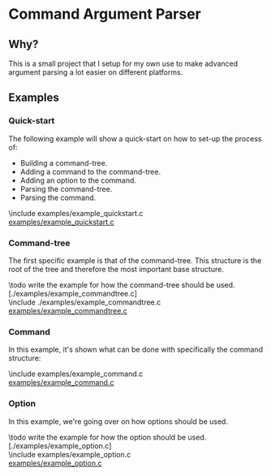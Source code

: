# Command Argument Parser

## Why?
This is a small project that I setup for my own use to make advanced argument parsing a lot easier on different platforms.

## Examples
### Quick-start
The following example will show a quick-start on how to set-up the process of:
  - Building a command-tree.
  - Adding a command to the command-tree.
  - Adding an option to the command.
  - Parsing the command-tree.
  - Parsing the command.


\include examples/example_quickstart.c  
[examples/example_quickstart.c](./examples/example_quickstart.c)

### Command-tree
The first specific example is that of the command-tree. This structure is the root of the tree
and therefore the most important base structure.

\todo write the example for how the command-tree should be used. [./examples/example_commandtree.c]  
\include ./examples/example_commandtree.c  
[examples/example_commandtree.c](./examples/example_commandtree.c)

### Command
In this example, it's shown what can be done with specifically the command structure:

\include examples/example_command.c  
[examples/example_command.c](./examples/example_command.c)

### Option

In this example, we're going over on how options should be used.

\todo write the example for how the option should be used. [./examples/example_option.c]  
\include examples/example_option.c  
[examples/example_option.c](./examples/example_option.c)
